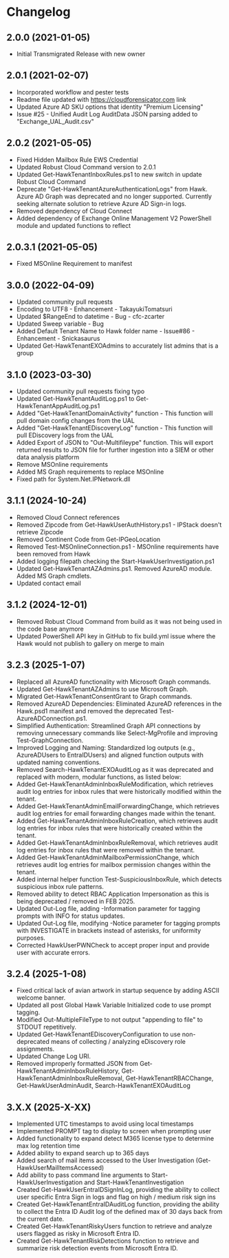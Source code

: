﻿# Changelog

## 2.0.0 (2021-01-05)

- Initial Transmigrated Release with new owner

## 2.0.1 (2021-02-07)

- Incorporated workflow and pester tests
- Readme file updated with https://cloudforensicator.com link
- Updated Azure AD SKU options that identity "Premium Licensing"
- Issue #25 - Unified Audit Log AuditData JSON parsing added to "Exchange_UAL_Audit.csv"

## 2.0.2 (2021-05-05)

- Fixed Hidden Mailbox Rule EWS Credential
- Updated Robust Cloud Command version to 2.0.1
- Updated Get-HawkTenantInboxRules.ps1 to new switch in update Robust Cloud Command
- Deprecate "Get-HawkTenantAzureAuthenticationLogs" from Hawk. Azure AD Graph was deprecated and no longer supported. Currently
  seeking alternate solution to retrieve Azure AD Sign-in logs.
- Removed dependency of Cloud Connect
- Added dependency of Exchange Online Management V2 PowerShell module and updated functions to reflect

## 2.0.3.1 (2021-05-05)

- Fixed MSOnline Requirement to manifest

## 3.0.0 (2022-04-09)

- Updated community pull requests
- Encoding to UTF8 - Enhancement - TakayukiTomatsuri
- Updated $RangeEnd to datetime - Bug - cfc-zcarter
- Updated Sweep variable - Bug
- Added Default Tenant Name to Hawk folder name - Issue#86 - Enhancement - Snickasaurus
- Updated Get-HawkTenantEXOAdmins to accurately list admins that is a group

## 3.1.0 (2023-03-30)

- Updated community pull requests fixing typo
- Updated Get-HawkTenantAuditLog.ps1 to Get-HawkTenantAppAuditLog.ps1
- Added "Get-HawkTenantDomainActivity" function - This function will pull domain config changes from the UAL
- Added "Get-HawkTenantEDiscoveryLog" function - This function will pull EDiscovery logs from the UAL
- Added Export of JSON to "Out-Multifileype" function. This will export returned results to JSON file for further ingestion into a SIEM or other data analysis platform
- Remove MSOnline requirements
- Added MS Graph requirements to replace MSOnline
- Fixed path for System.Net.IPNetwork.dll

## 3.1.1 (2024-10-24)

- Removed Cloud Connect references
- Removed Zipcode from Get-HawkUserAuthHistory.ps1 - IPStack doesn't retrieve Zipcode
- Removed Continent Code from Get-IPGeoLocation
- Removed Test-MSOnlineConnection.ps1 - MSOnline requirements have been removed from Hawk
- Added logging filepath checking the Start-HawkUserInvestigation.ps1
- Updated Get-HawkTenantAZAdmins.ps1. Removed AzureAD module. Added MS Graph cmdlets.
- Updated contact email

## 3.1.2 (2024-12-01)

- Removed Robust Cloud Command from build as it was not being used in the code base anymore
- Updated PowerShell API key in GitHub to fix build.yml issue where the Hawk would not publish to gallery on merge to main

## 3.2.3 (2025-1-07)

- Replaced all AzureAD functionality with Microsoft Graph commands.
- Updated Get-HawkTenantAZAdmins to use Microsoft Graph.
- Migrated Get-HawkTenantConsentGrant to Graph commands.
- Removed AzureAD Dependencies: Eliminated AzureAD references in the Hawk.psd1 manifest and removed the deprecated Test-AzureADConnection.ps1.
- Simplified Authentication: Streamlined Graph API connections by removing unnecessary commands like Select-MgProfile and improving Test-GraphConnection.
- Improved Logging and Naming: Standardized log outputs (e.g., AzureADUsers to EntraIDUsers) and aligned function outputs with updated naming conventions.
- Removed Search-HawkTenantEXOAuditLog as it was deprecated and replaced with modern, modular functions, as listed below:
- Added Get-HawkTenantAdminInboxRuleModification, which retrieves audit log entries for inbox rules that were historically modified within the tenant.
- Added Get-HawkTenantAdminEmailForwardingChange, which retrieves audit log entries for email forwarding changes made within the tenant.
- Added Get-HawkTenantAdminInboxRuleCreation, which retrieves audit log entries for inbox rules that were historically created within the tenant.
- Added Get-HawkTenantAdminInboxRuleRemoval, which retrieves audit log entries for inbox rules that were removed within the tenant.
- Added Get-HawkTenantAdminMailboxPermissionChange, which retrieves audit log entries for mailbox permission changes within the tenant.
- Added internal helper function Test-SuspiciousInboxRule, which detects suspicious inbox rule patterns.
- Removed ability to detect RBAC Application Impersonation as this is being deprecated / removed in FEB 2025.
- Updated Out-Log file, adding -Information parameter for tagging prompts with INFO for status updates.
- Updated Out-Log file, modifying -Notice parameter for tagging prompts with INVESTIGATE in brackets instead of asterisks, for uniformity purposes.
- Corrected HawkUserPWNCheck to accept proper input and provide user with accurate errors.

## 3.2.4 (2025-1-08)

- Fixed critical lack of avian artwork in startup sequence by adding ASCII welcome banner.
- Updated all post Global Hawk Variable Initialized code to use prompt tagging.
- Modified Out-MultipleFileType to not output "appending to file" to STDOUT repetitively.
- Updated Get-HawkTenantEDiscoveryConfiguration to use non-deprecated means of collecting / analyzing eDiscovery role assignments.
- Updated Change Log URI.
- Removed improperly formatted JSON from Get-HawkTenantAdminInboxRuleHistory, Get-HawkTenantAdminInboxRuleRemoval, Get-HawkTenantRBACChange, Get-HawkUserAdminAudit, Search-HawkTenantEXOAuditLog

## 3.X.X (2025-X-XX)

- Implemented UTC timestamps to avoid using local timestamps
- Implemented PROMPT tag to display to screen when prompting user
- Added functionality to expand detect M365 license type to determine max log retention time
- Added ability to expand search up to 365 days
- Added search of mail items accessed to the User Investigation (Get-HawkUserMailItemsAccessed)
- Add ability to pass command line arguments to Start-HawkUserInvestigation and Start-HawkTenantInvestigation
- Created Get-HawkUserEntraIDSignInLog, providing the ability to collect user specific Entra Sign in logs and flag on high / medium risk sign ins
- Created Get-HawkTenantEntraIDAuditLog function, providing the ability to collect the Entra ID Audit log of the defined max of 30 days back from the current date.
- Created Get-HawkTenantRiskyUsers function to retrieve and analyze users flagged as risky in Microsoft Entra ID.
- Created Get-HawkTenantRiskDetections function to retrieve and summarize risk detection events from Microsoft Entra ID.
